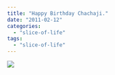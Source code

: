 ```yaml
---
title: "Happy Birthday Chachaji."
date: "2011-02-12"
categories: 
  - "slice-of-life"
tags: 
  - "slice-of-life"
---
```


![](https://prachi.net/wp-content/uploads/2011/02/IMG_7964.jpg)
